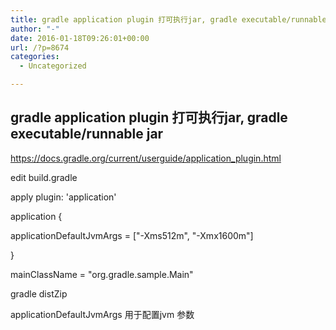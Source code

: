 ```yaml
---
title: gradle application plugin 打可执行jar, gradle executable/runnable jar
author: "-"
date: 2016-01-18T09:26:01+00:00
url: /?p=8674
categories:
  - Uncategorized

---
```

## gradle application plugin 打可执行jar, gradle executable/runnable jar
https://docs.gradle.org/current/userguide/application_plugin.html

edit build.gradle

apply plugin: 'application'
  
application {
      
applicationDefaultJvmArgs = ["-Xms512m", "-Xmx1600m"]
  
}
  
mainClassName = "org.gradle.sample.Main"

gradle distZip

applicationDefaultJvmArgs 用于配置jvm 参数